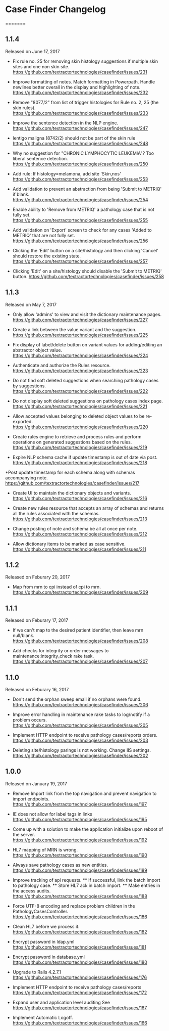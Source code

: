 # Case Finder Changelog
=======
## 1.1.4
Released on June 17, 2017

* Fix rule no. 25 for removing skin histology suggestions if multiple skin sites and one non skin site.
https://github.com/textractortechnologies/casefinder/issues/231

* Improve formatting of notes.  Match formatting in Powerpath.  Handle newlines better overall in the display and highlighting of note.
https://github.com/textractortechnologies/casefinder/issues/232

* Remove "8077/2" from list of trigger histologies for Rule no. 2, 25 (the skin rules).
https://github.com/textractortechnologies/casefinder/issues/233

* Improve the sentence detection in the NLP engine.
https://github.com/textractortechnologies/casefinder/issues/247

* lentigo maligna (8742/2) should not be part of the skin rule
https://github.com/textractortechnologies/casefinder/issues/248

* Why no suggestion for "CHRONIC LYMPHOCYTIC LEUKEMIA"?  Too liberal sentence detection.
https://github.com/textractortechnologies/casefinder/issues/250

* Add rule: If histology=melamona, add site 'Skin,nos'
https://github.com/textractortechnologies/casefinder/issues/253

* Add validation to prevent an abstraction from being 'Submit to METRIQ' if blank.
https://github.com/textractortechnologies/casefinder/issues/254

* Enable ability to 'Remove from METRIQ' a pathology case that is not fully set.
https://github.com/textractortechnologies/casefinder/issues/255

* Add validation on 'Export' screen to check for any cases 'Added to METRIQ' that are not fully set.
https://github.com/textractortechnologies/casefinder/issues/256

* Clicking the 'Edit' button on a site/histology and then clicking 'Cancel' should restore the existing state.
https://github.com/textractortechnologies/casefinder/issues/257

* Clicking 'Edit' on a site/histology should disable the 'Submit to METRIQ' button.
https://github.com/textractortechnologies/casefinder/issues/258

## 1.1.3
Released on May 7, 2017

* Only allow 'admins' to view and visit the dictionary maintenance pages.
https://github.com/textractortechnologies/casefinder/issues/227

* Create a link between the value variant and the suggestion.
https://github.com/textractortechnologies/casefinder/issues/225

* Fix display of label/delete button on variant values for adding/editing an abstractor object value.
https://github.com/textractortechnologies/casefinder/issues/224

* Authenticate and authorize the Rules resource.
https://github.com/textractortechnologies/casefinder/issues/223

* Do not find soft deleted suggestions when searching pathology cases by suggestions.
https://github.com/textractortechnologies/casefinder/issues/222

* Do not display soft deleted suggestions on pathology cases index page.
https://github.com/textractortechnologies/casefinder/issues/221

* Allow accepted values belonging to deleted object values to be re-exported.
https://github.com/textractortechnologies/casefinder/issues/220

* Create rules engine to retrieve and process rules and perform operations on generated suggestions based on the rules.
https://github.com/textractortechnologies/casefinder/issues/219

* Expire NLP schema cache if update timestamp is out of date via post.
https://github.com/textractortechnologies/casefinder/issues/218

*Post update timestamp for each schema along with schemas accompanying note.
https://github.com/textractortechnologies/casefinder/issues/217

* Create UI to maintain the dictionary objects and variants.
https://github.com/textractortechnologies/casefinder/issues/216

* Create new rules resource that accepts an array of schemas and returns all the rules associated with the schemas.
https://github.com/textractortechnologies/casefinder/issues/213

* Change posting of note and schema be all at once per note.
https://github.com/textractortechnologies/casefinder/issues/212

* Allow dictionary items to be marked as case sensitive.
https://github.com/textractortechnologies/casefinder/issues/211

## 1.1.2
Released on Feburary 20, 2017

* Map from mrn to cpi instead of cpi to mrn.
https://github.com/textractortechnologies/casefinder/issues/209

## 1.1.1
Released on Feburary 17, 2017

* If we can't map to the desired patient identifier, then leave mrn null/blank.
https://github.com/textractortechnologies/casefinder/issues/208

* Add checks for integrity or order messages to maintenance:integrity_check rake task.
https://github.com/textractortechnologies/casefinder/issues/207

## 1.1.0
Released on Feburary 16, 2017

* Don't send the orphan sweep email if no orphans were found.
https://github.com/textractortechnologies/casefinder/issues/206


* Improve error handling in maintenance rake tasks to log/notify if a problem occurs.
https://github.com/textractortechnologies/casefinder/issues/205


* Implement HTTP endpoint to receive pathology cases/reports orders.
https://github.com/textractortechnologies/casefinder/issues/203


* Deleting site/histology parings is not working.  Change IIS settings.
https://github.com/textractortechnologies/casefinder/issues/202

## 1.0.0
Released on January 19, 2017

* Remove Import link from the top navigation and prevent navigation to import endpoints.
https://github.com/textractortechnologies/casefinder/issues/197

* IE does not allow for label tags in links
https://github.com/textractortechnologies/casefinder/issues/195

* Come up with a solution to make the application initialize upon reboot of the server.
https://github.com/textractortechnologies/casefinder/issues/192

* HL7 mapping of MRN is wrong.
https://github.com/textractortechnologies/casefinder/issues/190

* Always save pathology cases as new entities.
https://github.com/textractortechnologies/casefinder/issues/189

* Improve tracking of api requests.
** If successful, link the batch import to pathology case.
** Store HL7 ack in batch import.
** Make entries in the access audits.
https://github.com/textractortechnologies/casefinder/issues/188

* Force UTF-8 encoding and replace problem children in the PathologyCasesController.
https://github.com/textractortechnologies/casefinder/issues/186

* Clean HL7 before we process it.
https://github.com/textractortechnologies/casefinder/issues/182

* Encrypt password in ldap.yml
https://github.com/textractortechnologies/casefinder/issues/181

* Encrypt password in database.yml
https://github.com/textractortechnologies/casefinder/issues/180

* Upgrade to Rails 4.2.7.1
https://github.com/textractortechnologies/casefinder/issues/176

* Implement HTTP endpoint to receive pathology cases/reports
https://github.com/textractortechnologies/casefinder/issues/172

* Expand user and application level auditing
See https://github.com/textractortechnologies/casefinder/issues/167

* Implement Automatic Logoff.
https://github.com/textractortechnologies/casefinder/issues/166
